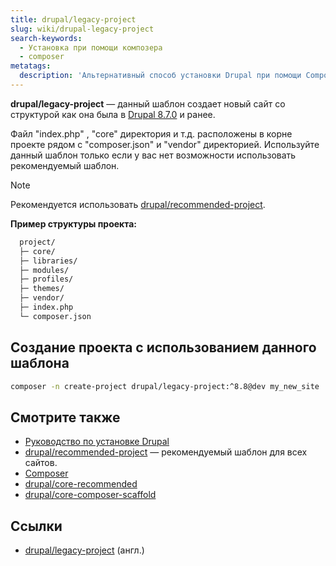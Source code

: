 ```yaml
---
title: drupal/legacy-project
slug: wiki/drupal-legacy-project
search-keywords:
  - Установка при помощи композера
  - composer
metatags:
  description: 'Альтернативный способ установки Drupal при помощи Composer.'
---
```


**drupal/legacy-project** — данный шаблон создает новый сайт со структурой как она была в [Drupal 8.7.0](./release-8.7.0.md) и ранее. 

Файл "index.php" , "core" директория и т.д. расположены в корне проекте рядом с "composer.json" и "vendor" директорией. Используйте данный шаблон только если у вас нет возможности использовать рекомендуемый шаблон.

> [!NOTE]
> Рекомендуется использовать [drupal/recommended-project](../recommended-project/index.md).

**Пример структуры проекта:**

```bash
  project/
  ├─ core/
  ├─ libraries/
  ├─ modules/
  ├─ profiles/
  ├─ themes/
  ├─ vendor/
  ├─ index.php
  └─ composer.json
```

## Создание проекта с использованием данного шаблона

```bash
composer -n create-project drupal/legacy-project:^8.8@dev my_new_site 
```

## Смотрите также

- [Руководство по установке Drupal](../../../drupal/9/installation/index.md)
- [drupal/recommended-project](../recommended-project/index.md) — рекомендуемый шаблон для всех сайтов.
- [Composer](../../index.md)
- [drupal/core-recommended](../core-recommended/index.md)
- [drupal/core-composer-scaffold](../core-composer-scaffold/index.md)

## Ссылки

- [drupal/legacy-project](https://github.com/drupal/legacy-project) (англ.)
